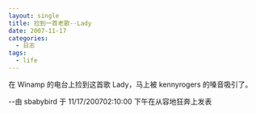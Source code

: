 ```yaml
---
layout: single
title: 捡到一首老歌--Lady
date: 2007-11-17
categories:
  - 日志
tags:
  - life
---
```


在 Winamp 的电台上捡到这首歌 Lady，马上被 kennyrogers 的嗓音吸引了。

--由 sbabybird 于 11/17/200702&#58;10&#58;00 下午在从容地狂奔上发表
